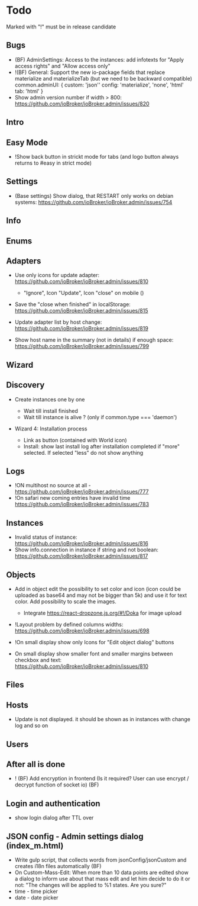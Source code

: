# Todo

Marked with "!" must be in release candidate

## Bugs
- (BF) AdminSettings: Access to the instances: add infotexts for "Apply access rights" and "Allow access only"
- !(BF) General: Support the new io-package fields that replace materialize and materializeTab (but we need to be backward compatible)
  common.adminUI: {
    custom: 'json''
    config: 'materialize', 'none', 'html'
    tab: 'html'
  }
- Show admin version number if width > 800: https://github.com/ioBroker/ioBroker.admin/issues/820

## Intro

## Easy Mode
- !Show back button in strickt mode for tabs (and logo button always returns to #easy in strict mode) 

## Settings
- (Base settings) Show dialog, that RESTART only works on debian systems: https://github.com/ioBroker/ioBroker.admin/issues/754

## Info

## Enums

## Adapters
- Use only icons for update adapter: https://github.com/ioBroker/ioBroker.admin/issues/810
  - "Ignore", Icon "Update", Icon "close" on mobile ()
  
- Save the "close when finished" in localStorage: https://github.com/ioBroker/ioBroker.admin/issues/815
- Update adapter list by host change: https://github.com/ioBroker/ioBroker.admin/issues/819
- Show host name in the summary (not in details) if enough space: https://github.com/ioBroker/ioBroker.admin/issues/799

## Wizard

## Discovery
<!-- - use stepper -->
<!-- - Wizard 1: Select methods -->
<!-- - Wizard 2: Show progress from variables discovery.0.* -->
<!-- - Wizard 3: Create instances -->
  <!-- - Show/hide suggested
  - Show/hide ignored -->
  - Create instances one by one
    <!-- - Show host selector if more than one ALIVE hosts -->
    <!-- - Show license dialog if not MIT -->
    <!-- - Ask parameters: text, password (with repeat), number, checkbox, Link button, select, comment -->
    <!-- - Call install command: "iobroker install adapter.instance" (this command only check and if need install new adapter) -->
    - Wait till install finished
    <!-- - socket.setObject(system.adapter." + adapter.instance, param) -->
    - Wait till instance is alive ? (only if common.type === 'daemon')
    <!-- - Show progress of command (if "show more" selected) -->
    <!-- - Go to the next instance -->
- Wizard 4: Installation process    

  <!-- - Show stepper (task description) -->
  <!-- - check system.discovery.native.lastScan -->
  <!-- - On the first step: Next => "Use last scan" (tooltip: "Skip discovery process and go to install with last scan results") -->
  - Link as button (contained with World icon)
  <!-- - Min width of input/password 400 -->
  <!-- - Title of input dialog: Instance parameters for %s -->
  <!-- - Header in input dialog: border-radius: 3px; -->
  <!-- - Save in localStorage show ignored / show suggested / show more -->
  <!-- - More margin-right (40) ignored and suggested -->
  <!-- - Add icons to instances (select / install dialog) -->
  <!-- - use for install process: AssignmentTurnedIn (green) - ok / ReportProblem (orange) - false - no background -->
  <!-- - Height of dialog (height: calc(100% - 32px), maxHeight: 800px) -->
  <!-- - Install process: Use list component for instances  -->
  <!-- - Install: instances could not be selected during installation -->
  <!-- - Install: as install finished, user can select instances and the command execution log will be shown for selected instance -->
  <!-- - Install: hide less/more after install is finished. -->
  - Install: show last install log after installation completed if "more" selected. If selected "less" do not show anything

## Logs
- !ON multihost no source at all - https://github.com/ioBroker/ioBroker.admin/issues/777
- !On safari new coming entries have invalid time https://github.com/ioBroker/ioBroker.admin/issues/783

## Instances
- Invalid status of instance: https://github.com/ioBroker/ioBroker.admin/issues/816
- Show info.connection in instance if string and not boolean: https://github.com/ioBroker/ioBroker.admin/issues/817


## Objects
- Add in object edit the possibility to set color and icon (icon could be uploaded as base64 and may not be bigger than 5k) and use it for text color. Add possibility to scale the images.
  - Integrate https://react-dropzone.js.org/#!/Doka for image upload

- !Layout problem by defined columns widths: https://github.com/ioBroker/ioBroker.admin/issues/698
- !On small display show only Icons for "Edit object dialog" buttons
- On small display show smaller font and smaller margins between checkbox and text: https://github.com/ioBroker/ioBroker.admin/issues/810

## Files

## Hosts
- Update is not displayed. it should be shown as in instances with change log and so on

## Users

## After all is done
- ! (BF) Add encryption in frontend (Is it required? User can use encrypt / decrypt function of socket io) (BF)

## Login and authentication
- show login dialog after TTL over

## JSON config - Admin settings dialog (index_m.html)
- Write gulp script, that collects words from jsonConfig/jsonCustom and creates i18n files automatically (BF)
- On Custom-Mass-Edit: When more than 10 data points are edited show a dialog to inform use about that mass edit and let him decide to do it or not: "The changes will be applied to %1 states. Are you sure?"
- time - time picker
- date - date picker